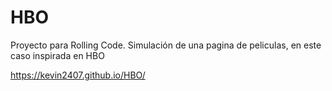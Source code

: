 # HBO
Proyecto para Rolling Code. 
Simulación de una pagina de peliculas, en este caso inspirada en HBO


https://kevin2407.github.io/HBO/
